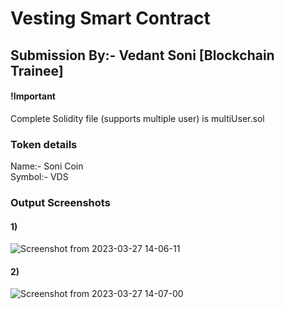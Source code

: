 # Vesting Smart Contract
## Submission By:- Vedant Soni [Blockchain Trainee]

#### !Important 
Complete Solidity file (supports multiple user) is multiUser.sol

### Token details
Name:- Soni Coin \
Symbol:- VDS



### Output Screenshots

#### 1)
![Screenshot from 2023-03-27 14-06-11](https://user-images.githubusercontent.com/122250819/227888306-56f4cb39-ddb0-4945-911b-22166919c664.png)

#### 2)
![Screenshot from 2023-03-27 14-07-00](https://user-images.githubusercontent.com/122250819/227888317-8ed4a8c7-90e7-4b3f-aceb-0a52b659ecbb.png)

